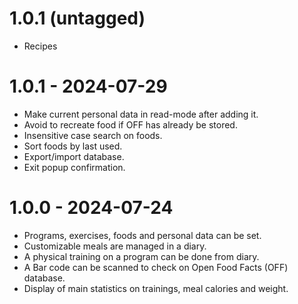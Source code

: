 # 1.0.1 (untagged)
- Recipes

# 1.0.1 - 2024-07-29
- Make current personal data in read-mode after adding it.
- Avoid to recreate food if OFF has already be stored.
- Insensitive case search on foods.
- Sort foods by last used.
- Export/import database.
- Exit popup confirmation.

# 1.0.0 - 2024-07-24
- Programs, exercises, foods and personal data can be set.
- Customizable meals are managed in a diary.
- A physical training on a program can be done from diary.
- A Bar code can be scanned to check on Open Food Facts (OFF) database.
- Display of main statistics on trainings, meal calories and weight.

